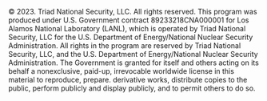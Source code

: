© 2023. Triad National Security, LLC. All rights reserved.
This program was produced under U.S. Government contract 89233218CNA000001 for 
Los Alamos National Laboratory (LANL), which is operated by Triad National Security, LLC 
for the U.S. Department of Energy/National Nuclear Security Administration. 
All rights in the program are reserved by Triad National Security, LLC, and the 
U.S. Department of Energy/National Nuclear Security Administration. 
The Government is granted for itself and others acting on its behalf a nonexclusive, paid-up, 
irrevocable worldwide license in this material to reproduce, prepare. derivative works, 
distribute copies to the public, perform publicly and display publicly, and to 
permit others to do so.

